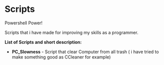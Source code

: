 # Scripts
Powershell Power!

Scripts that i have made for improving my skills as a programmer.

**List of Scripts and short description:**

- **PC_Slowness** -
Script that clear Computer from all trash ( i have tried to make something good as CCleaner for example)
